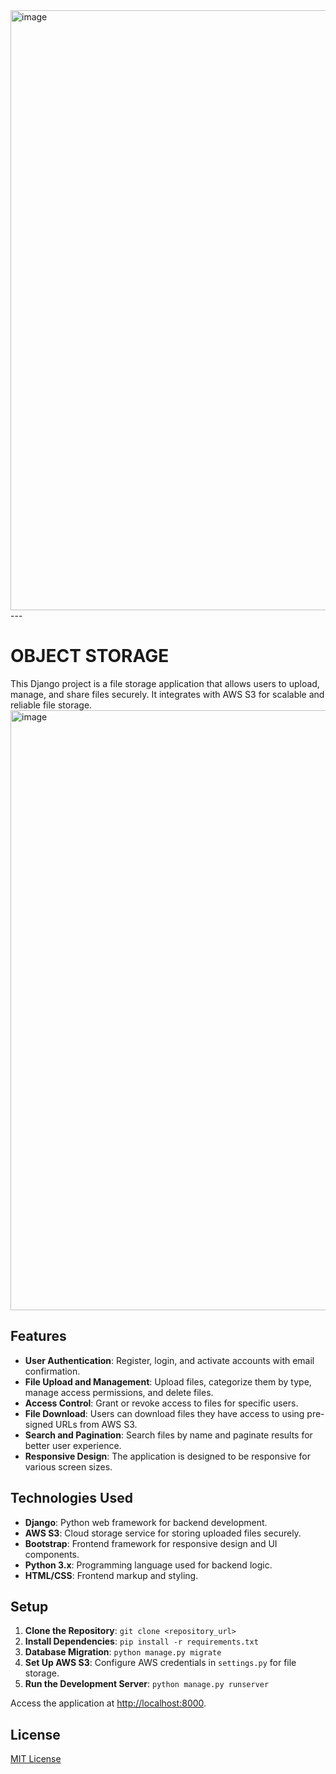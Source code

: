 <img width="960" alt="image" src="https://github.com/user-attachments/assets/7c4f0fe6-45f7-46f6-a7f5-3f1e675295a7">
---

# OBJECT STORAGE

This Django project is a file storage application that allows users to upload, manage, and share files securely. It integrates with AWS S3 for scalable and reliable file storage.
<img width="960" alt="image" src="https://github.com/user-attachments/assets/ec3758e6-c840-4b4b-a358-4eff07c0ce92">


## Features

- **User Authentication**: Register, login, and activate accounts with email confirmation.
- **File Upload and Management**: Upload files, categorize them by type, manage access permissions, and delete files.
- **Access Control**: Grant or revoke access to files for specific users.
- **File Download**: Users can download files they have access to using pre-signed URLs from AWS S3.
- **Search and Pagination**: Search files by name and paginate results for better user experience.
- **Responsive Design**: The application is designed to be responsive for various screen sizes.

## Technologies Used

- **Django**: Python web framework for backend development.
- **AWS S3**: Cloud storage service for storing uploaded files securely.
- **Bootstrap**: Frontend framework for responsive design and UI components.
- **Python 3.x**: Programming language used for backend logic.
- **HTML/CSS**: Frontend markup and styling.

## Setup

1. **Clone the Repository**: `git clone <repository_url>`
2. **Install Dependencies**: `pip install -r requirements.txt`
3. **Database Migration**: `python manage.py migrate`
4. **Set Up AWS S3**: Configure AWS credentials in `settings.py` for file storage.
5. **Run the Development Server**: `python manage.py runserver`

Access the application at [http://localhost:8000](http://localhost:8000).



## License

[MIT License](LICENSE)

